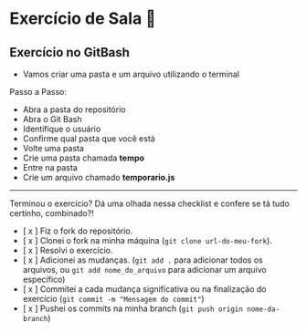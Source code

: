 # Exercício de Sala 🏫  

## Exercício no GitBash

- Vamos criar uma pasta e um arquivo utilizando o terminal

Passo a Passo:

* Abra a pasta do repositório
* Abra o Git Bash
* Identifique o usuário
* Confirme qual pasta que você está
* Volte uma pasta
* Crie uma pasta chamada **tempo**
* Entre na pasta
* Crie um arquivo chamado **temporario.js**
---

Terminou o exercício? Dá uma olhada nessa checklist e confere se tá tudo certinho, combinado?!

- [ x ] Fiz o fork do repositório.
- [ x ] Clonei o fork na minha máquina (`git clone url-do-meu-fork`).
- [ x ] Resolvi o exercício.
- [ x ] Adicionei as mudanças. (`git add .` para adicionar todos os arquivos, ou `git add nome_do_arquivo` para adicionar um arquivo específico)
- [ x ] Commitei a cada mudança significativa ou na finalização do exercício (`git commit -m "Mensagem do commit"`)
- [ x ] Pushei os commits na minha branch (`git push origin nome-da-branch`)
